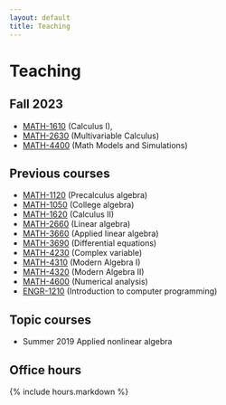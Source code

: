 ```yaml
---
layout: default
title: Teaching
---
```


# Teaching

## Fall 2023

- [MATH-1610](calc1/)     (Calculus I),
- [MATH-2630](calc3/)     (Multivariable Calculus)
- [MATH-4400](modsim/)    (Math Models and Simulations)

## Previous courses

- [MATH-1120](math-1120/) (Precalculus algebra)
- [MATH-1050](math-1050/) (College algebra)
- [MATH-1620](calc2/)     (Calculus II)
- [MATH-2660](linalg/)    (Linear algebra)
- [MATH-3660](applinalg/) (Applied linear algebra)
- [MATH-3690](ode/)       (Differential equations)
- [MATH-4230](complex/)   (Complex variable)
- [MATH-4310](alg1/)      (Modern Algebra I)
- [MATH-4320](alg2/)      (Modern Algebra II)
- [MATH-4600](num/)       (Numerical analysis)
- [ENGR-1210](matlab/)    (Introduction to computer programming)

## Topic courses

- Summer 2019 Applied nonlinear algebra

## Office hours

{% include hours.markdown %}
